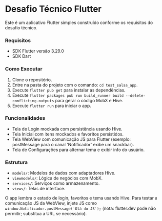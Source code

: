 # Desafio Técnico Flutter

Este é um aplicativo Flutter simples construído conforme os requisitos do desafio técnico.

### Requisitos

- SDK Flutter versão 3.29.0
- SDK Dart

### Como Executar

1. Clone o repositório.
2. Entre na pasta do projeto com o comando: `cd test_salsa_app`.
3. Execute `flutter pub get` para instalar as dependências.
4. Execute `flutter packages pub run build_runner build --delete-conflicting-outputs` para gerar o código MobX e Hive.
5. Execute `flutter run` para iniciar o app.

### Funcionalidades

- Tela de Login mockada com persistência usando Hive.
- Tela Inicial com itens mockados e favoritos persistidos.
- Tela WebView com comunicação JS para Flutter (exemplo: postMessage para o canal 'Notificador' exibe um snackbar).
- Tela de Configurações para alternar tema e exibir info do usuário.

### Estrutura

- `models/`: Modelos de dados com adaptadores Hive.
- `viewmodels/`: Lógica de negócios com MobX.
- `services/`: Serviços como armazenamento.
- `views/`: Telas de interface.

O app lembra o estado de login, favoritos e tema usando Hive.
Para testar a comunicação JS da WebView, injete JS como `window.Notificador.postMessage('Olá do JS');` (nota: flutter.dev pode não permitir; substitua a URL se necessário).
